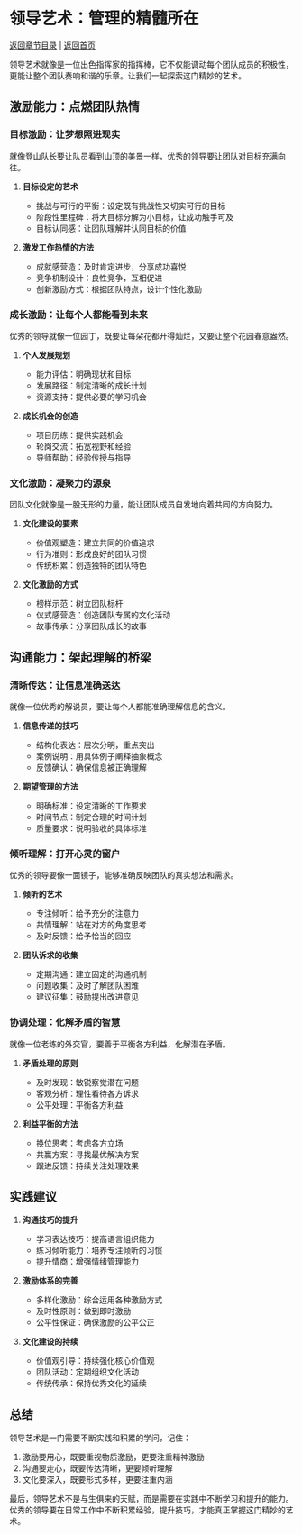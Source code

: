 # 领导艺术：管理的精髓所在

[返回章节目录](./index.md) | [返回首页](../README.md)

领导艺术就像是一位出色指挥家的指挥棒，它不仅能调动每个团队成员的积极性，更能让整个团队奏响和谐的乐章。让我们一起探索这门精妙的艺术。

## 激励能力：点燃团队热情

### 目标激励：让梦想照进现实

就像登山队长要让队员看到山顶的美景一样，优秀的领导要让团队对目标充满向往。

1. **目标设定的艺术**
   - 挑战与可行的平衡：设定既有挑战性又切实可行的目标
   - 阶段性里程碑：将大目标分解为小目标，让成功触手可及
   - 目标认同感：让团队理解并认同目标的价值

2. **激发工作热情的方法**
   - 成就感营造：及时肯定进步，分享成功喜悦
   - 竞争机制设计：良性竞争，互相促进
   - 创新激励方式：根据团队特点，设计个性化激励

### 成长激励：让每个人都能看到未来

优秀的领导就像一位园丁，既要让每朵花都开得灿烂，又要让整个花园春意盎然。

1. **个人发展规划**
   - 能力评估：明确现状和目标
   - 发展路径：制定清晰的成长计划
   - 资源支持：提供必要的学习机会

2. **成长机会的创造**
   - 项目历练：提供实践机会
   - 轮岗交流：拓宽视野和经验
   - 导师帮助：经验传授与指导

### 文化激励：凝聚力的源泉

团队文化就像是一股无形的力量，能让团队成员自发地向着共同的方向努力。

1. **文化建设的要素**
   - 价值观塑造：建立共同的价值追求
   - 行为准则：形成良好的团队习惯
   - 传统积累：创造独特的团队特色

2. **文化激励的方式**
   - 榜样示范：树立团队标杆
   - 仪式感营造：创造团队专属的文化活动
   - 故事传承：分享团队成长的故事

## 沟通能力：架起理解的桥梁

### 清晰传达：让信息准确送达

就像一位优秀的解说员，要让每个人都能准确理解信息的含义。

1. **信息传递的技巧**
   - 结构化表达：层次分明，重点突出
   - 案例说明：用具体例子阐释抽象概念
   - 反馈确认：确保信息被正确理解

2. **期望管理的方法**
   - 明确标准：设定清晰的工作要求
   - 时间节点：制定合理的时间计划
   - 质量要求：说明验收的具体标准

### 倾听理解：打开心灵的窗户

优秀的领导要像一面镜子，能够准确反映团队的真实想法和需求。

1. **倾听的艺术**
   - 专注倾听：给予充分的注意力
   - 共情理解：站在对方的角度思考
   - 及时反馈：给予恰当的回应

2. **团队诉求的收集**
   - 定期沟通：建立固定的沟通机制
   - 问题收集：及时了解团队困难
   - 建议征集：鼓励提出改进意见

### 协调处理：化解矛盾的智慧

就像一位老练的外交官，要善于平衡各方利益，化解潜在矛盾。

1. **矛盾处理的原则**
   - 及时发现：敏锐察觉潜在问题
   - 客观分析：理性看待各方诉求
   - 公平处理：平衡各方利益

2. **利益平衡的方法**
   - 换位思考：考虑各方立场
   - 共赢方案：寻找最优解决方案
   - 跟进反馈：持续关注处理效果

## 实践建议

1. **沟通技巧的提升**
   - 学习表达技巧：提高语言组织能力
   - 练习倾听能力：培养专注倾听的习惯
   - 提升情商：增强情绪管理能力

2. **激励体系的完善**
   - 多样化激励：综合运用各种激励方式
   - 及时性原则：做到即时激励
   - 公平性保证：确保激励的公平公正

3. **文化建设的持续**
   - 价值观引导：持续强化核心价值观
   - 团队活动：定期组织文化活动
   - 传统传承：保持优秀文化的延续

## 总结

领导艺术是一门需要不断实践和积累的学问，记住：

1. 激励要用心，既要重视物质激励，更要注重精神激励
2. 沟通要走心，既要传达清晰，更要倾听理解
3. 文化要深入，既要形式多样，更要注重内涵

最后，领导艺术不是与生俱来的天赋，而是需要在实践中不断学习和提升的能力。优秀的领导要在日常工作中不断积累经验，提升技巧，才能真正掌握这门精妙的艺术。
